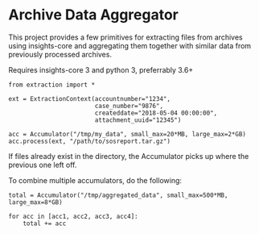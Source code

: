 # Archive Data Aggregator

This project provides a few primitives for extracting files from archives using
insights-core and aggregating them together with similar data from previously
processed archives.

Requires insights-core 3 and python 3, preferrably 3.6+

~~~
from extraction import *

ext = ExtractionContext(accountnumber="1234",
                        case_number="9876",
                        createddate="2018-05-04 00:00:00",
                        attachment_uuid="12345")

acc = Accumulator("/tmp/my_data", small_max=20*MB, large_max=2*GB)
acc.process(ext, "/path/to/sosreport.tar.gz")
~~~

If files already exist in the directory, the Accumulator picks up where the
previous one left off.

To combine multiple accumulators, do the following:
~~~
total = Accumulator("/tmp/aggregated_data", small_max=500*MB, large_max=8*GB)

for acc in [acc1, acc2, acc3, acc4]:
    total += acc
~~~
